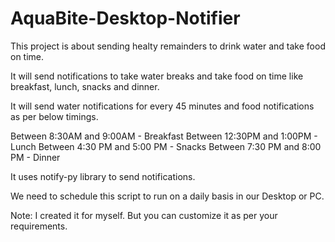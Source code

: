 # AquaBite-Desktop-Notifier

This project is about sending healty remainders to drink water and take food on time.

It will send notifications to take water breaks and take food on time like breakfast, lunch, 
snacks and dinner.

It will send water notifications for every 45 minutes and food notifications as per below timings.

Between 8:30AM and 9:00AM -  Breakfast 
Between 12:30PM and 1:00PM - Lunch
Between 4:30 PM and 5:00 PM - Snacks
Between 7:30 PM and 8:00 PM - Dinner

It uses notify-py library to send notifications. 

We need to schedule this script to run on a daily basis in our Desktop or PC.

Note: I created it for myself. But you can customize it as per your requirements.

